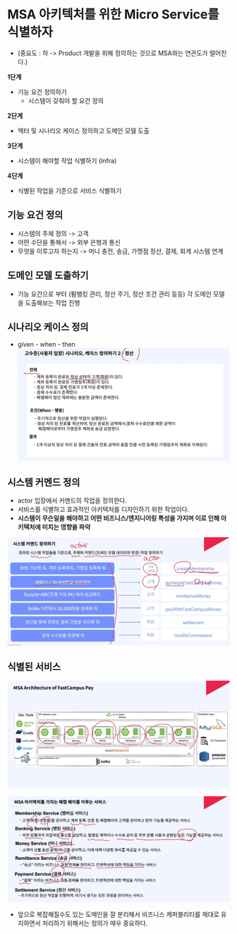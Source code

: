 # MSA 아키텍처를 위한 Micro Service를 식별하자 

- (중요도 : 하 -> Product 개발을 위해 정의하는 것으로 MSA와는 연관도가 떨어진다.)

**1단계**
- 기능 요건 정의하기
  - 시스템이 갖춰야 할 요건 정의

**2단계**
- 엑터 및 시나리오 케이스 정의하고 도메인 모델 도출

**3단계**
- 시스템이 해야할 작업 식별하기 (Infra)

**4단계**
- 식별된 작업을 기준으로 서비스 식별하기

## 기능 요건 정의

- 시스템의 주체 정의 -> 고객
- 어떤 수단을 통해서 -> 외부 은행과 통신
- 무엇을 이루고자 하는지 -> 머니 충전, 송금, 가맹점 정산, 결제, 회계 시스템 연계


## 도메인 모델 도출하기

- 기능 요건으로 부터 (펌뱅킹 관리, 정산 주기, 정산 조건 관리 등등) 각 도메인 모델을 도출해보는 작업 진행

## 시나리오 케이스 정의

- given - when - then
![alt text](../ImageDirectory/시나리오_케이스.png)


## 시스템 커멘드 정의

- actor 입장에서 커멘드의 작업을 정의한다.
- 서비스를 식별하고 효과적인 아키텍처를 디자인하기 위한 작업이다.
- **시스템이 무슨일을 해야하고 어떤 비즈니스/엔지니어링 특성을 가지며 이로 인해 아키텍처에 미치는 영향을 파악**

![alt text](../ImageDirectory/시스템_커멘드.png)


## 식별된 서비스

![alt text](../ImageDirectory/서비스_아키텍처.png)

![alt text](../ImageDirectory/서비스_정의서.png)
- 앞으로 복잡해질수도 있는  도메인을 잘 분리해서 비즈니스 캐퍼블리티를 제대로 유지하면서 처리하기 위해서는 정의가 매우 중요하다.